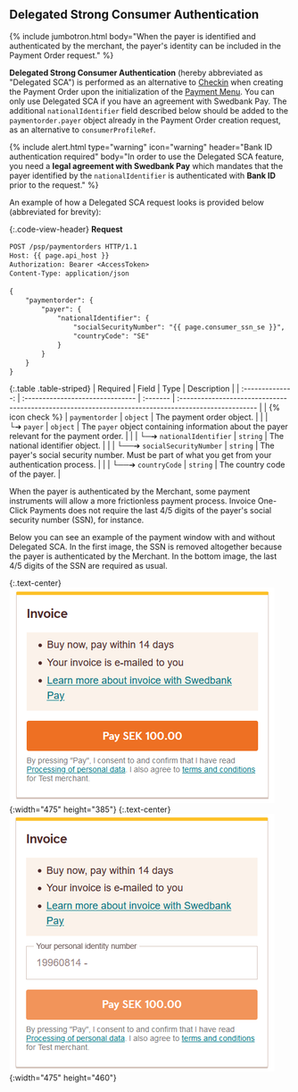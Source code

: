 ## Delegated Strong Consumer Authentication

{% include jumbotron.html body="When the payer is identified and
authenticated by the merchant, the payer's identity can be included in the
Payment Order request." %}

**Delegated Strong Consumer Authentication** (hereby abbreviated as "Delegated
SCA") is performed as an alternative to [Checkin][checkin] when creating the
Payment Order upon the initialization of the [Payment Menu][payment-menu]. You
can only use Delegated SCA if you have an agreement with Swedbank Pay. The
additional `nationalIdentifier` field described below should be added to the
`paymentorder.payer` object already in the Payment Order creation request, as an
alternative to `consumerProfileRef`.

{% include alert.html type="warning" icon="warning" header="Bank ID
authentication required" body="In order to use the Delegated SCA feature, you
need a **legal agreement with Swedbank Pay** which mandates that the payer
identified by the `nationalIdentifier` is authenticated with **Bank ID** prior
to the request." %}

An example of how a Delegated SCA request looks is provided below (abbreviated
for brevity):

{:.code-view-header}
**Request**

```http
POST /psp/paymentorders HTTP/1.1
Host: {{ page.api_host }}
Authorization: Bearer <AccessToken>
Content-Type: application/json

{
    "paymentorder": {
        "payer": {
            "nationalIdentifier": {
                "socialSecurityNumber": "{{ page.consumer_ssn_se }}",
                "countryCode": "SE"
            }
        }
    }
}
```

{:.table .table-striped}
|     Required     | Field                            | Type     | Description                                                                                          |
| :--------------: | :------------------------------- | :------- | :--------------------------------------------------------------------------------------------------- |
| {% icon check %} | `paymentorder`                   | `object` | The payment order object.                                                                            |
|                  | └➔&nbsp;`payer`                  | `object` | The `payer` object containing information about the payer relevant for the payment order.            |
|                  | └─➔&nbsp;`nationalIdentifier`    | `string` | The national identifier object.                                                                      |
|                  | └──➔&nbsp;`socialSecurityNumber` | `string` | The payer's social security number. Must be part of what you get from your authentication process. |
|                  | └──➔&nbsp;`countryCode`          | `string` | The country code of the payer.                                                                     |

When the payer is authenticated by the Merchant, some payment instruments
will allow a more frictionless payment process. Invoice One-Click Payments does
not require the last 4/5 digits of the payer's social security number (SSN),
for instance.

Below you can see an example of the payment window with and without Delegated
SCA. In the first image, the SSN is removed altogether because the payer is
authenticated by the Merchant. In the bottom image, the last 4/5 digits of the
SSN are required as usual.

{:.text-center}
![One-Click Payments without SSN][mac-no-ssn]{:width="475" height="385"}
{:.text-center}
![Payments with SSN][mac-with-ssn]{:width="475" height="460"}

[checkin]: /checkout/checkin
[payment-menu]: /checkout/payment-menu
[mac-no-ssn]: /assets/img/checkout/mac-no-ssn.png
[mac-with-ssn]: /assets/img/checkout/mac-with-ssn.png

